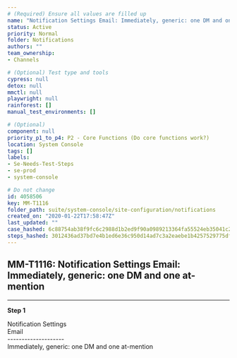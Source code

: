 ```yaml
---
# (Required) Ensure all values are filled up
name: "Notification Settings Email: Immediately, generic: one DM and one at-mention"
status: Active
priority: Normal
folder: Notifications
authors: ""
team_ownership: 
- Channels

# (Optional) Test type and tools
cypress: null
detox: null
mmctl: null
playwright: null
rainforest: []
manual_test_environments: []

# (Optional)
component: null
priority_p1_to_p4: P2 - Core Functions (Do core functions work?)
location: System Console
tags: []
labels: 
- Se-Needs-Test-Steps
- se-prod
- system-console

# Do not change
id: 4058506
key: MM-T1116
folder_path: suite/system-console/site-configuration/notifications
created_on: "2020-01-22T17:58:47Z"
last_updated: ""
case_hashed: 6c88754ab38f9fc6c2988d1b2ed9f90a0989213364fa55524eb35041c28953d9947bbc780ea3716edd8c3582a071fd9f
steps_hashed: 3012436ad37bd7e4b1ed6e36c950d14ad7c3a2eaebe1b4257529775df8d1f5fc653ae8c0a79e2ba315d319356ba3306c
---
```


## MM-T1116: Notification Settings Email: Immediately, generic: one DM and one at-mention

---

**Step 1**

Notification Settings\
Email\
\--------------------\
Immediately, generic: one DM and one at-mention
